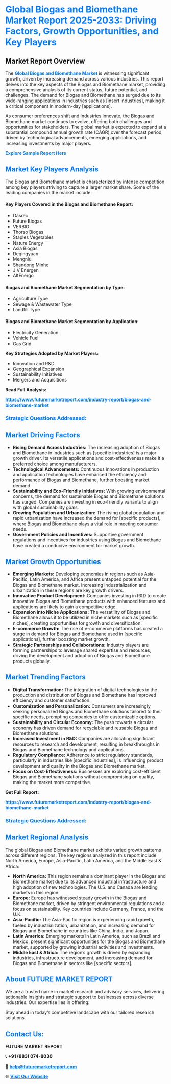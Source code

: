 <h1 style="color: #007BFF;">Global Biogas and Biomethane Market Report 2025-2033: Driving Factors, Growth Opportunities, and Key Players</h1>

<section id="overview">
<h2>Market Report Overview</h2>
<p>The <a href="https://www.futuremarketreport.com/industry-report/biogas-and-biomethane-market" style="color: #007BFF; text-decoration: none;"><strong>Global Biogas and Biomethane Market</strong></a> is witnessing significant growth, driven by increasing demand across various industries. This report delves into the key aspects of the Biogas and Biomethane market, providing a comprehensive analysis of its current status, future potential, and challenges. The demand for Biogas and Biomethane has surged due to its wide-ranging applications in industries such as [insert industries], making it a critical component in modern-day [applications].</p>
<p>As consumer preferences shift and industries innovate, the Biogas and Biomethane market continues to evolve, offering both challenges and opportunities for stakeholders. The global market is expected to expand at a substantial compound annual growth rate (CAGR) over the forecast period, driven by technological advancements, emerging applications, and increasing investments by major players.</p>
</section>

<section id="overview">
<p><a href="https://www.futuremarketreport.com/request-sample/reportId=28312" style="color: #007BFF; text-decoration: none;"><strong>Explore Sample Report Here</strong></a></p>
</section>

<section id="key-players">
<h2 style="color: #007BFF;">Market Key Players Analysis</h2>
<p>The Biogas and Biomethane market is characterized by intense competition among key players striving to capture a larger market share. Some of the leading companies in the market include:</p>
<h4>Key Players Covered in the Biogas and Biomethane Report:</h4>
<ul><li>Gasrec</li><li>Future Biogas</li><li>VERBIO</li><li>Thorso Biogas</li><li>Staples Vegetables</li><li>Nature Energy</li><li>Asia Biogas</li><li>Deqingyuan</li><li>Mengniu</li><li>Shandong Minhe</li><li>J V Energen</li><li>AltEnergo</li></ul>
<h4>Biogas and Biomethane Market Segmentation by Type:</h4>
<ul><li>Agriculture Type</li><li>Sewage &amp; Wastewater Type</li><li>Landfill Type</li></ul>

<h4>Biogas and Biomethane Market Segmentation by Application:</h4>
<ul><li>Electricity Generation</li><li>Vehicle Fuel</li><li>Gas Grid</li></ul>
<p><strong>Key Strategies Adopted by Market Players:</strong></p>
<ul>
<li>Innovation and R&D</li>
<li>Geographical Expansion</li>
<li>Sustainability Initiatives</li>
<li>Mergers and Acquisitions</li>
</ul>
</section>

<section>
<p><strong>Read Full Analysis: </strong></p><a href="https://www.futuremarketreport.com/industry-report/biogas-and-biomethane-market" style="color: #007BFF; text-decoration: none;"><strong>https://www.futuremarketreport.com/industry-report/biogas-and-biomethane-market</strong></a>
<h3 style="color: #007BFF;">Strategic Questions Addressed:</h3>
</section>

<section id="driving-factors">
<h2 style="color: #007BFF;">Market Driving Factors</h2>
<ul>
<li><strong>Rising Demand Across Industries:</strong> The increasing adoption of Biogas and Biomethane in industries such as [specific industries] is a major growth driver. Its versatile applications and cost-effectiveness make it a preferred choice among manufacturers.</li>
<li><strong>Technological Advancements:</strong> Continuous innovations in production and application technologies have enhanced the efficiency and performance of Biogas and Biomethane, further boosting market demand.</li>
<li><strong>Sustainability and Eco-Friendly Initiatives:</strong> With growing environmental concerns, the demand for sustainable Biogas and Biomethane solutions has surged. Companies are investing in eco-friendly variants to align with global sustainability goals.</li>
<li><strong>Growing Population and Urbanization:</strong> The rising global population and rapid urbanization have increased the demand for [specific products], where Biogas and Biomethane plays a vital role in meeting consumer needs.</li>
<li><strong>Government Policies and Incentives:</strong> Supportive government regulations and incentives for industries using Biogas and Biomethane have created a conducive environment for market growth.</li>
</ul>
</section>

<section id="growth-opportunities">
<h2 style="color: #007BFF;">Market Growth Opportunities</h2>
<ul>
<li><strong>Emerging Markets:</strong> Developing economies in regions such as Asia-Pacific, Latin America, and Africa present untapped potential for the Biogas and Biomethane market. Increasing industrialization and urbanization in these regions are key growth drivers.</li>
<li><strong>Innovative Product Development:</strong> Companies investing in R&D to create innovative Biogas and Biomethane products with enhanced features and applications are likely to gain a competitive edge.</li>
<li><strong>Expansion into Niche Applications:</strong> The versatility of Biogas and Biomethane allows it to be utilized in niche markets such as [specific niches], creating opportunities for growth and diversification.</li>
<li><strong>E-commerce Growth:</strong> The rise of e-commerce platforms has created a surge in demand for Biogas and Biomethane used in [specific applications], further boosting market growth.</li>
<li><strong>Strategic Partnerships and Collaborations:</strong> Industry players are forming partnerships to leverage shared expertise and resources, driving the development and adoption of Biogas and Biomethane products globally.</li>
</ul>
</section>

<section id="trending-factors">
<h2 style="color: #007BFF;">Market Trending Factors</h2>
<ul>
<li><strong>Digital Transformation:</strong> The integration of digital technologies in the production and distribution of Biogas and Biomethane has improved efficiency and customer satisfaction.</li>
<li><strong>Customization and Personalization:</strong> Consumers are increasingly seeking personalized Biogas and Biomethane solutions tailored to their specific needs, prompting companies to offer customizable options.</li>
<li><strong>Sustainability and Circular Economy:</strong> The push towards a circular economy has driven demand for recyclable and reusable Biogas and Biomethane solutions.</li>
<li><strong>Increased Investment in R&D:</strong> Companies are allocating significant resources to research and development, resulting in breakthroughs in Biogas and Biomethane technology and applications.</li>
<li><strong>Regulatory Compliance:</strong> Adherence to strict regulatory standards, particularly in industries like [specific industries], is influencing product development and quality in the Biogas and Biomethane market.</li>
<li><strong>Focus on Cost-Effectiveness:</strong> Businesses are exploring cost-efficient Biogas and Biomethane solutions without compromising on quality, making the market more competitive.</li>
</ul>
</section>

<section>
<p><strong>Get Full Report: </strong></p><a href="https://www.futuremarketreport.com/industry-report/biogas-and-biomethane-market" style="color: #007BFF; text-decoration: none;"><strong>https://www.futuremarketreport.com/industry-report/biogas-and-biomethane-market</strong></a>
<h3 style="color: #007BFF;">Strategic Questions Addressed:</h3>
</section>


<section id="regional-analysis">
<h2 style="color: #007BFF;">Market Regional Analysis</h2>
<p>The global Biogas and Biomethane market exhibits varied growth patterns across different regions. The key regions analyzed in this report include North America, Europe, Asia-Pacific, Latin America, and the Middle East & Africa:</p>
<ul>
<li><strong>North America:</strong> This region remains a dominant player in the Biogas and Biomethane market due to its advanced industrial infrastructure and high adoption of new technologies. The U.S. and Canada are leading markets in this region.</li>
<li><strong>Europe:</strong> Europe has witnessed steady growth in the Biogas and Biomethane market, driven by stringent environmental regulations and a focus on sustainability. Key countries include Germany, France, and the U.K.</li>
<li><strong>Asia-Pacific:</strong> The Asia-Pacific region is experiencing rapid growth, fueled by industrialization, urbanization, and increasing demand for Biogas and Biomethane in countries like China, India, and Japan.</li>
<li><strong>Latin America:</strong> Emerging markets in Latin America, such as Brazil and Mexico, present significant opportunities for the Biogas and Biomethane market, supported by growing industrial activities and investments.</li>
<li><strong>Middle East & Africa:</strong> The region’s growth is driven by expanding industries, infrastructure development, and increasing demand for Biogas and Biomethane in sectors like [specific sectors].</li>
</ul>
</section>

<footer>
<h2 style="color: #007BFF;">About FUTURE MARKET REPORT</h2>
<p>We are a trusted name in market research and advisory services, delivering actionable insights and strategic support to businesses across diverse industries. Our expertise lies in offering:</p>

<p>Stay ahead in today’s competitive landscape with our tailored research solutions.</p>

<h2 style="color: #007BFF;">Contact Us:</h2>
<p><strong>FUTURE MARKET REPORT</strong></p>
<p>📞 <strong>+91 (883) 074-8030</strong></p>
<p>📧 <strong><a href="mailto:help@futuremarketreport.com" style="color: #007BFF;">help@futuremarketreport.com</a></strong></p>
<p>🌐 <strong><a href="https://www.futuremarketreport.com/" style="color: #007BFF;">Visit Our Website</a></strong></p>
</footer>